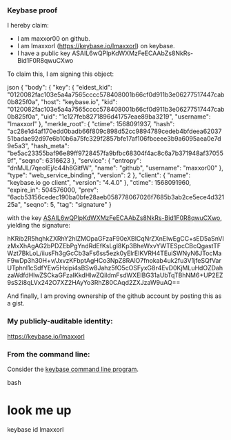 ### Keybase proof

I hereby claim:

  * I am maxxor00 on github.
  * I am lmaxxorl (https://keybase.io/lmaxxorl) on keybase.
  * I have a public key ASAIL6wQPlpKdWXMzFeECAAbZs8NkRs-Bid1F0R8qwuCXwo

To claim this, I am signing this object:

json
{
  "body": {
    "key": {
      "eldest_kid": "0120082fac103e5a4a7565cccc578408001b66cf0d911b3e06277517447cab0b825f0a",
      "host": "keybase.io",
      "kid": "0120082fac103e5a4a7565cccc578408001b66cf0d911b3e06277517447cab0b825f0a",
      "uid": "1c127feb8271896d41757eae89ba3219",
      "username": "lmaxxorl"
    },
    "merkle_root": {
      "ctime": 1568091937,
      "hash": "ac28e1d4af170edd0badb66f809c898d52cc9894789cedeb4bfdeea6203751badae92d97e6b10b6a75fc329f2857bfe17af106fbceee3b9a6095aea0e7d9e5a3",
      "hash_meta": "be5ac23355baf96e89ff9728457fa9bfbc68304f4ac8c6a7b371948af370559f",
      "seqno": 6316623
    },
    "service": {
      "entropy": "dnMJL/7qeolEj/c44h8GitfW",
      "name": "github",
      "username": "maxxor00"
    },
    "type": "web_service_binding",
    "version": 2
  },
  "client": {
    "name": "keybase.io go client",
    "version": "4.4.0"
  },
  "ctime": 1568091960,
  "expire_in": 504576000,
  "prev": "6acb53156cedec190ba0bfe28aeb058778067026f7685b3ab2ce5ece4d32125a",
  "seqno": 5,
  "tag": "signature"
}


with the key [ASAIL6wQPlpKdWXMzFeECAAbZs8NkRs-Bid1F0R8qwuCXwo](https://keybase.io/lmaxxorl), yielding the signature:


hKRib2R5hqhkZXRhY2hlZMOpaGFzaF90eXBlCqNrZXnEIwEgCC+sED5aSnVlzMxXhAgAG2bPDZEbPgYndRdEfKsLgl8Kp3BheWxvYWTESpcCBcQgastTFWzt7BkLoL/iiusFh3gGcCb3aFs6ss5ezk0yElrEIKVRH4TEuiSWNyN6JTocMaF9wDp3h30H+v/JxvzKFbptAgHCo3NpZ8RAlO7fnokab4uk2fu3V1jfeSQfVarUTphnl1cSdfYEw5Hxipi4sBSw8Jahz5fO5cOSFyxG8r4EvD0KjMLuHdOZDahzaWdfdHlwZSCkaGFzaIKkdHlwZQildmFsdWXEIBG31aUbTqTBhNM6+UP2EZ9sS2i8qLVx242O7XZ2HAyYo3RhZ80CAqd2ZXJzaW9uAQ==



And finally, I am proving ownership of the github account by posting this as a gist.

### My publicly-auditable identity:

https://keybase.io/lmaxxorl

### From the command line:

Consider the [keybase command line program](https://keybase.io/download).

bash
# look me up
keybase id lmaxxorl
